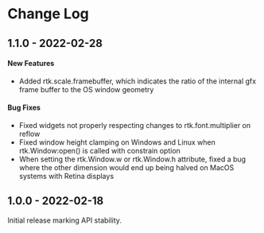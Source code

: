 # Change Log

## 1.1.0 - 2022-02-28

#### New Features

* Added rtk.scale.framebuffer, which indicates the ratio of the internal gfx frame buffer to the OS window geometry

#### Bug Fixes

* Fixed widgets not properly respecting changes to rtk.font.multiplier on reflow
* Fixed window height clamping on Windows and Linux when rtk.Window:open() is called with constrain option
* When setting the rtk.Window.w or rtk.Window.h attribute, fixed a bug where the other dimension would end up being halved on MacOS systems with Retina displays


## 1.0.0 - 2022-02-18

Initial release marking API stability.
